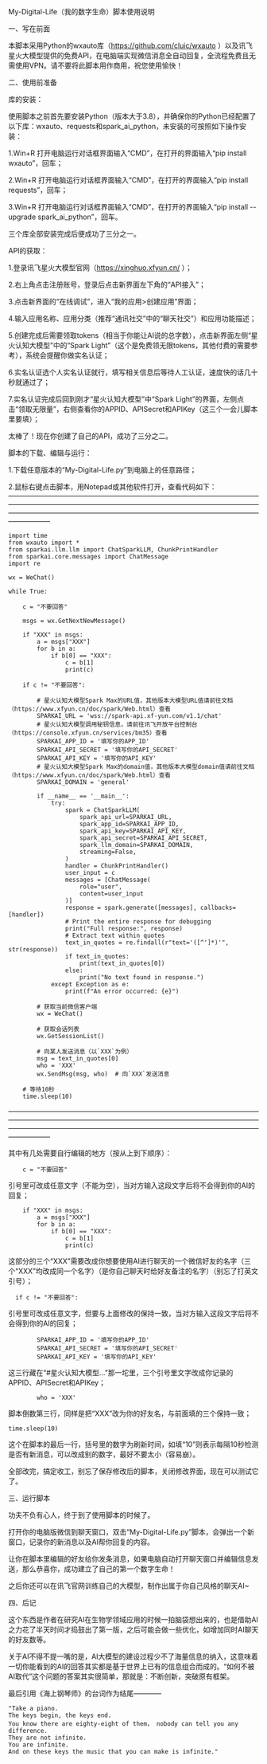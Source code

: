 My-Digital-Life（我的数字生命）脚本使用说明

一、写在前面

本脚本采用Python的wxauto库（https://github.com/cluic/wxauto ）以及讯飞星火大模型提供的免费API，在电脑端实现微信消息全自动回复，全流程免费且无需使用VPN。请不要将此脚本用作商用，祝您使用愉快！


二、使用前准备

库的安装：

使用脚本之前首先要安装Python（版本大于3.8），并确保你的Python已经配置了以下库：wxauto、requests和spark_ai_python，未安装的可按照如下操作安装：

1.Win+R 打开电脑运行对话框界面输入“CMD”，在打开的界面输入“pip install wxauto”，回车；

2.Win+R 打开电脑运行对话框界面输入“CMD”，在打开的界面输入“pip install requests”，回车；

3.Win+R 打开电脑运行对话框界面输入“CMD”，在打开的界面输入“pip install --upgrade spark_ai_python”，回车。

三个库全部安装完成后便成功了三分之一。

API的获取：

1.登录讯飞星火大模型官网（https://xinghuo.xfyun.cn/ ）；

2.右上角点击注册账号，登录后点击新界面左下角的“API接入”；

3.点击新界面的“在线调试”，进入“我的应用>创建应用”界面；

4.输入应用名称、应用分类（推荐“通讯社交”中的“聊天社交”）和应用功能描述；

5.创建完成后需要领取tokens（相当于你能让AI说的总字数），点击新界面左侧“星火认知大模型”中的“Spark Light”（这个是免费领无限tokens，其他付费的需要参考），系统会提醒你做实名认证；

6.实名认证选个人实名认证就行，填写相关信息后等待人工认证，速度快的话几十秒就通过了；

7.实名认证完成后回到刚才“星火认知大模型”中“Spark Light”的界面，左侧点击“领取无限量”，右侧查看你的APPID、APISecret和APIKey（这三个一会儿脚本里要填）；

太棒了！现在你创建了自己的API，成功了三分之二。

脚本的下载、编辑与运行：

1.下载任意版本的“My-Digital-Life.py”到电脑上的任意路径；

2.鼠标右键点击脚本，用Notepad或其他软件打开，查看代码如下：
——————————————————————————————————————————————————————————————————————————————————————————————————————————————————

    import time
    from wxauto import *
    from sparkai.llm.llm import ChatSparkLLM, ChunkPrintHandler
    from sparkai.core.messages import ChatMessage
    import re
    
    wx = WeChat()
    
    while True:
    
        c = "不要回答"
        
        msgs = wx.GetNextNewMessage()
        
        if "XXX" in msgs:
            a = msgs["XXX"]
            for b in a:
                if b[0] == "XXX":
                    c = b[1]
                    print(c)
    
        if c != "不要回答":
    
            # 星火认知大模型Spark Max的URL值，其他版本大模型URL值请前往文档（https://www.xfyun.cn/doc/spark/Web.html）查看
            SPARKAI_URL = 'wss://spark-api.xf-yun.com/v1.1/chat'
            # 星火认知大模型调用秘钥信息，请前往讯飞开放平台控制台（https://console.xfyun.cn/services/bm35）查看
            SPARKAI_APP_ID = '填写你的APP_ID'
            SPARKAI_API_SECRET = '填写你的API_SECRET'
            SPARKAI_API_KEY = '填写你的API_KEY'
            # 星火认知大模型Spark Max的domain值，其他版本大模型domain值请前往文档（https://www.xfyun.cn/doc/spark/Web.html）查看
            SPARKAI_DOMAIN = 'general'
    
            if __name__ == '__main__':
                try:
                    spark = ChatSparkLLM(
                        spark_api_url=SPARKAI_URL,
                        spark_app_id=SPARKAI_APP_ID,
                        spark_api_key=SPARKAI_API_KEY,
                        spark_api_secret=SPARKAI_API_SECRET,
                        spark_llm_domain=SPARKAI_DOMAIN,
                        streaming=False,
                    )
                    handler = ChunkPrintHandler()
                    user_input = c
                    messages = [ChatMessage(
                        role="user",
                        content=user_input
                    )]
                    response = spark.generate([messages], callbacks=[handler])
                    # Print the entire response for debugging
                    print("Full response:", response)
                    # Extract text within quotes
                    text_in_quotes = re.findall(r"text='([^']*)'", str(response))
                    if text_in_quotes:
                        print(text_in_quotes[0])
                    else:
                        print("No text found in response.")
                except Exception as e:
                    print(f"An error occurred: {e}")
    
            # 获取当前微信客户端
            wx = WeChat()
    
            # 获取会话列表
            wx.GetSessionList()
    
            # 向某人发送消息（以`XXX`为例）
            msg = text_in_quotes[0]
            who = 'XXX'
            wx.SendMsg(msg, who)  # 向`XXX`发送消息
    
        # 等待10秒
        time.sleep(10)
——————————————————————————————————————————————————————————————————————————————————————————————————————————————————

其中有几处需要自行编辑的地方（按从上到下顺序）：

        c = "不要回答"
引号里可改成任意文字（不能为空），当对方输入这段文字后将不会得到你的AI的回复；

        if "XXX" in msgs:
            a = msgs["XXX"]
            for b in a:
                if b[0] == "XXX":
                    c = b[1]
                    print(c)
这部分的三个“XXX”需要改成你想要使用AI进行聊天的一个微信好友的名字（三个“XXX”均改成同一个名字）（是你自己聊天时给好友备注的名字）（别忘了打英文引号）；


      if c != "不要回答":
引号里可改成任意文字，但要与上面修改的保持一致，当对方输入这段文字后将不会得到你的AI的回复；

            SPARKAI_APP_ID = '填写你的APP_ID'
            SPARKAI_API_SECRET = '填写你的API_SECRET'
            SPARKAI_API_KEY = '填写你的API_KEY'
这三行藏在“#星火认知大模型...”那一坨里，三个引号里文字改成你记录的APPID、APISecret和APIKey；

            who = 'XXX'
脚本倒数第三行，同样是把“XXX”改为你的好友名，与前面填的三个保持一致；

    time.sleep(10)
这个在脚本的最后一行，括号里的数字为刷新时间，如填“10”则表示每隔10秒检测是否有新消息，可以改成别的数字，最好不要太小（容易崩）。

全部改完，搞定收工，别忘了保存修改后的脚本，关闭修改界面，现在可以测试它了。


三、运行脚本

功夫不负有心人，终于到了使用脚本的时候了。

打开你的电脑版微信到聊天窗口，双击“My-Digital-Life.py”脚本，会弹出一个新窗口，记录你的新消息以及AI帮你回复的内容。

让你在脚本里编辑的好友给你发条消息，如果电脑自动打开聊天窗口并编辑信息发送，那么恭喜你，成功建立了自己的第一个数字生命！

之后你还可以在讯飞官网训练自己的大模型，制作出属于你自己风格的聊天AI~


四、后记

这个东西是作者在研究AI在生物学领域应用的时候一拍脑袋想出来的，也是借助AI之力花了半天时间才捣鼓出了第一版，之后可能会做一些优化，如增加同时AI聊天的好友数等。

关于AI不得不提一嘴的是，AI大模型的建设过程少不了海量信息的纳入，这意味着一切你能看到的AI的回答其实都是基于世界上已有的信息组合而成的。“如何不被AI取代”这个问题的答案其实很简单，那就是：不断创新，突破原有框架。

最后引用《海上钢琴师》的台词作为结尾————

    "Take a piano.
    The keys begin, the keys end.
    You know there are eighty-eight of them， nobody can tell you any difference.
    They are not infinite.
    You are infinite.
    And on these keys the music that you can make is infinite."
